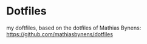 # Dotfiles

my doftfiles, based on the dotfiles of Mathias Bynens: <https://github.com/mathiasbynens/dotfiles>

